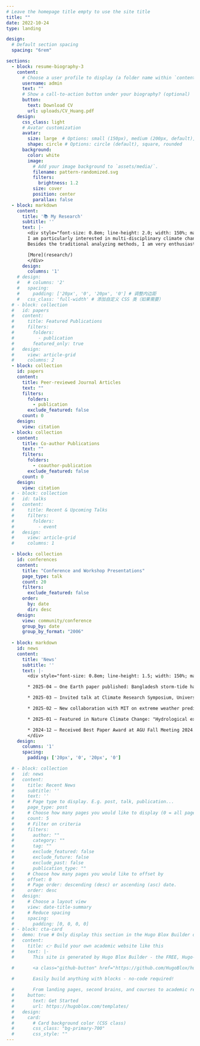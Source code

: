 ```yaml
---
# Leave the homepage title empty to use the site title
title: ""
date: 2022-10-24
type: landing

design:
  # Default section spacing
  spacing: "6rem"

sections:
  - block: resume-biography-3
    content:
      # Choose a user profile to display (a folder name within `content/authors/`)
      username: admin
      text: ""
      # Show a call-to-action button under your biography? (optional)
      button:
        text: Download CV
        url: uploads/CV_Huang.pdf
    design:
      css_class: light
      # Avatar customization
      avatar:
        size: large  # Options: small (150px), medium (200px, default), large (320px), xl (400px), xxl (500px)
        shape: circle # Options: circle (default), square, rounded
      background:
        color: white
        image:
          # Add your image background to `assets/media/`.
          filename: pattern-randomized.svg
          filters:
            brightness: 1.2
          size: cover
          position: center
          parallax: false
  - block: markdown
    content:
      title: '📚 My Research'
      subtitle: ''
      text: |-
        <div style="font-size: 0.8em; line-height: 2.0; width: 150%; margin-left: -25%;">
        I am particularly interested in multi-disciplinary climate change fields. My research topics aim to understand the role of water and the associated hydrological processes in regulating global environmental changes in the present and future. While much of my research focuses on the physical mechanisms in climate extremes, e.g., extreme precipitation, heatwaves, floods, and wildfires, I am also interested in how these extremes affect the ecology, human, and socioeconomic systems.  
        Besides the traditional analyzing methods, I am very enthusiastic about using the knowledge of artificial intelligence approaches to comprehend the causes and consequences of these hydrological extremes.

        [More](research/)
        </div>
      design:
        columns: '1'
    # design:
    #   # columns: '2'
    #   spacing:
    #     padding: ['20px', '0', '20px', '0'] # 调整内边距
    #   css_class: 'full-width' # 添加自定义 CSS 类（如果需要）
  # - block: collection
  #   id: papers
  #   content:
  #     title: Featured Publications
  #     filters:
  #       folders:
  #         - publication
  #       featured_only: true
  #   design:
  #     view: article-grid
  #     columns: 2
  - block: collection
    id: papers
    content:
      title: Peer-reviewed Journal Articles
      text: ""
      filters:
        folders:
          - publication
        exclude_featured: false
      count: 0
    design:
      view: citation
  - block: collection
    content:
      title: Co-author Publications
      text: ""
      filters:
        folders:
          - coauthor-publication
        exclude_featured: false
      count: 0
    design:
      view: citation
  # - block: collection
  #   id: talks
  #   content:
  #     title: Recent & Upcoming Talks
  #     filters:
  #       folders:
  #         - event
  #   design:
  #     view: article-grid
  #     columns: 1

  - block: collection
    id: conferences
    content:
      title: "Conference and Workshop Presentations"
      page_type: talk
      count: 20
      filters:
        exclude_featured: false
      order:
        by: date
        dir: desc
    design:
      view: community/conference
      group_by: date
      group_by_format: "2006"
  
  - block: markdown
    id: news
    content:
      title: 'News'
      subtitle: ''
      text: |-
        <div style="font-size: 0.8em; line-height: 1.5; width: 150%; margin-left: -25%;">

        * 2025-04 — One Earth paper published: Bangladesh storm-tide hazards (with Ravela & Emanuel). （[Link](your-paper-link-here)）

        * 2025-03 — Invited talk at Climate Research Symposium, University of Tokyo.

        * 2025-02 — New collaboration with MIT on extreme weather prediction models.

        * 2025-01 — Featured in Nature Climate Change: "Hydrological extremes in Asia-Pacific region". [Link](your-link-here)

        * 2024-12 — Received Best Paper Award at AGU Fall Meeting 2024.
        </div>
    design:
      columns: '1'
      spacing:
        padding: ['20px', '0', '20px', '0']

  # - block: collection
  #   id: news
  #   content:
  #     title: Recent News
  #     subtitle: ''
  #     text: ''
  #     # Page type to display. E.g. post, talk, publication...
  #     page_type: post
  #     # Choose how many pages you would like to display (0 = all pages)
  #     count: 5
  #     # Filter on criteria
  #     filters:
  #       author: ""
  #       category: ""
  #       tag: ""
  #       exclude_featured: false
  #       exclude_future: false
  #       exclude_past: false
  #       publication_type: ""
  #     # Choose how many pages you would like to offset by
  #     offset: 0
  #     # Page order: descending (desc) or ascending (asc) date.
  #     order: desc
  #   design:
  #     # Choose a layout view
  #     view: date-title-summary
  #     # Reduce spacing
  #     spacing:
  #       padding: [0, 0, 0, 0]
  # - block: cta-card
  #   demo: true # Only display this section in the Hugo Blox Builder demo site
  #   content:
  #     title: 👉 Build your own academic website like this
  #     text: |-
  #       This site is generated by Hugo Blox Builder - the FREE, Hugo-based open source website builder trusted by 250,000+ academics like you.

  #       <a class="github-button" href="https://github.com/HugoBlox/hugo-blox-builder" data-color-scheme="no-preference: light; light: light; dark: dark;" data-icon="octicon-star" data-size="large" data-show-count="true" aria-label="Star HugoBlox/hugo-blox-builder on GitHub">Star</a>

  #       Easily build anything with blocks - no-code required!
        
  #       From landing pages, second brains, and courses to academic resumés, conferences, and tech blogs.
  #     button:
  #       text: Get Started
  #       url: https://hugoblox.com/templates/
  #   design:
  #     card:
  #       # Card background color (CSS class)
  #       css_class: "bg-primary-700"
  #       css_style: ""
---
```

